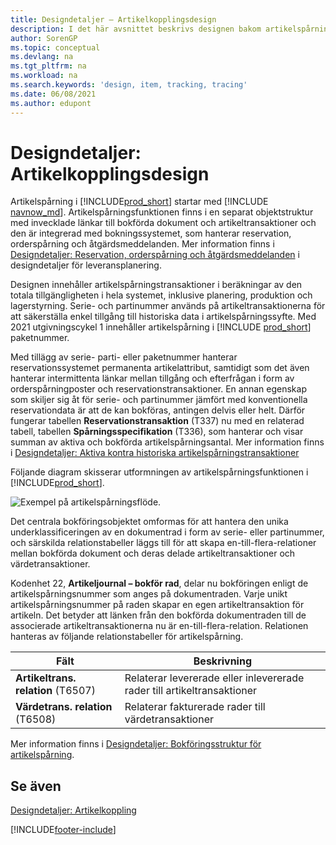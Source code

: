 ```yaml
---
title: Designdetaljer – Artikelkopplingsdesign
description: I det här avsnittet beskrivs designen bakom artikelspårning i Business Central när den mognar genom produktversioner.
author: SorenGP
ms.topic: conceptual
ms.devlang: na
ms.tgt_pltfrm: na
ms.workload: na
ms.search.keywords: 'design, item, tracking, tracing'
ms.date: 06/08/2021
ms.author: edupont
---
```

# Designdetaljer: Artikelkopplingsdesign

Artikelspårning i [!INCLUDE[prod_short](includes/prod_short.md)] startar med [!INCLUDE [navnow_md](includes/navnow_md.md)]. Artikelspårningsfunktionen finns i en separat objektstruktur med invecklade länkar till bokförda dokument och artikeltransaktioner och den är integrerad med bokningssystemet, som hanterar reservation, orderspårning och åtgärdsmeddelanden. Mer information finns i [Designdetaljer: Reservation, orderspårning och åtgärdsmeddelanden](design-details-reservation-order-tracking-and-action-messaging.md) i designdetaljer för leveransplanering.  

Designen innehåller artikelspårningstransaktioner i beräkningar av den totala tillgängligheten i hela systemet, inklusive planering, produktion och lagerstyrning. Serie- och partinummer används på artikeltransaktionerna för att säkerställa enkel tillgång till historiska data i artikelspårningssyfte. Med 2021 utgivningscykel 1 innehåller artikelspårning i [!INCLUDE [prod_short](includes/prod_short.md)] paketnummer.  

Med tillägg av serie- parti- eller paketnummer hanterar reservationssystemet permanenta artikelattribut, samtidigt som det även hanterar intermittenta länkar mellan tillgång och efterfrågan i form av orderspårningposter och reservationstransaktioner. En annan egenskap som skiljer sig åt för serie- och partinummer jämfört med konventionella reservationdata är att de kan bokföras, antingen delvis eller helt. Därför fungerar tabellen **Reservationstransaktion** (T337) nu med en relaterad tabell, tabellen **Spårningsspecifikation** (T336), som hanterar och visar summan av aktiva och bokförda artikelspårningsantal. Mer information finns i [Designdetaljer: Aktiva kontra historiska artikelspårningstransaktioner](design-details-active-versus-historic-item-tracking-entries.md)  

Följande diagram skisserar utformningen av artikelspårningsfunktionen i [!INCLUDE[prod_short](includes/prod_short.md)].  

![Exempel på artikelspårningsflöde.](media/design_details_item_tracking_design.png "Exempel på artikelspårningsflöde")  

Det centrala bokföringsobjektet omformas för att hantera den unika underklassificeringen av en dokumentrad i form av serie- eller partinummer, och särskilda relationstabeller läggs till för att skapa en-till-flera-relationer mellan bokförda dokument och deras delade artikeltransaktioner och värdetransaktioner.  

Kodenhet 22, **Artikeljournal – bokför rad**, delar nu bokföringen enligt de artikelspårningsnummer som anges på dokumentraden. Varje unikt artikelspårningsnummer på raden skapar en egen artikeltransaktion för artikeln. Det betyder att länken från den bokförda dokumentraden till de associerade artikeltransaktionerna nu är en-till-flera-relation. Relationen hanteras av följande relationstabeller för artikelspårning.  

|Fält|Beskrivning|  
|---------------|---------------------------------------|  
|**Artikeltrans. relation** (T6507)|Relaterar levererade eller inlevererade rader till artikeltransaktioner|  
|**Värdetrans. relation** (T6508)|Relaterar fakturerade rader till värdetransaktioner|  

Mer information finns i [Designdetaljer: Bokföringsstruktur för artikelspårning](design-details-item-tracking-posting-structure.md).  

## Se även

[Designdetaljer: Artikelkoppling](design-details-item-tracking.md)

[!INCLUDE[footer-include](includes/footer-banner.md)]  
